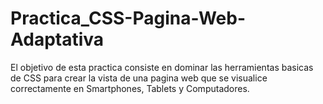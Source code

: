 # Practica_CSS-Pagina-Web-Adaptativa

El objetivo de esta practica consiste en dominar las herramientas basicas de CSS para crear la vista de una pagina web que se visualice correctamente en Smartphones, Tablets y Computadores.
